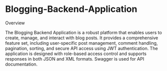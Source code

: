# Blogging-Backend-Application

Overview

The Blogging Backend Application is a robust platform that enables users to create, manage, and interact with blog posts. It provides a comprehensive feature set, including user-specific post management, comment handling, pagination, sorting, and secure API access using JWT authentication. The application is designed with role-based access control and supports responses in both JSON and XML formats. Swagger is used for API documentation.
